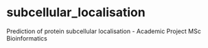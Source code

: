 # subcellular_localisation
Prediction of protein subcellular localisation - Academic Project MSc Bioinformatics

